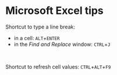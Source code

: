 # Microsoft Excel tips

Shortcut to type a line break:
- in a cell: `ALT`+`ENTER`
- in the _Find and Replace_ window: `CTRL`+`J`

&nbsp;

Shortcut to refresh cell values: `CTRL`+`ALT`+`F9`

